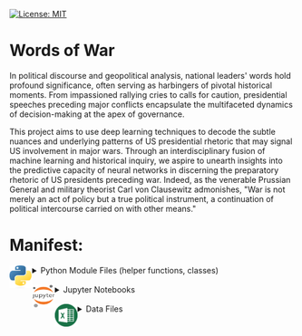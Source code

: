 [![License: MIT](https://img.shields.io/badge/License-MIT-yellow.svg)](https://opensource.org/licenses/MIT)

# Words of War
In political discourse and geopolitical analysis, national leaders' words hold profound significance, often serving as harbingers of pivotal historical moments. From impassioned rallying cries to calls for caution, presidential speeches preceding major conflicts encapsulate the multifaceted dynamics of decision-making at the apex of governance.

This project aims to use deep learning techniques to decode the subtle nuances and underlying patterns of US presidential rhetoric that may signal US involvement in major wars. Through an interdisciplinary fusion of machine learning and historical inquiry, we aspire to unearth insights into the predictive capacity of neural networks in discerning the preparatory rhetoric of US presidents preceding war. Indeed, as the venerable Prussian General and military theorist Carl von Clausewitz admonishes, "War is not merely an act of policy but a true political instrument, a continuation of political intercourse carried on with other means."

# Manifest:
<details>
<summary><img src="images/py.png" align="left" width="40" height="40" /> Python Module Files (helper functions, classes)</summary>
  
- ### `BertSeqVect.py`
</details>
<br>
<details>
<summary><img src="images/ipynb.png" align="left" width="40" height="40" /> Jupyter Notebooks</summary>

- ### `Cleaning_Data.ipynb`

The Jupyter Notebook contains the code used to clean the input data (speeches.csv).

- ### `EDA.ipynb`

This Jupyter Notebook contains code and visualizations for exploratory data analysis.

- ### `Exploring_and_BasicNN.ipynb`

This Jupyter Notebook contains code that explores the data using some the pre-trained BERT model and vectorizer (see BertSeqVect.py). We also experiment with three models: (1) CNN, (2) gated RNN (LSTM), and (3) gated RNN (LSTM) with attention mechanism. After developing these models, we then begin exploring various ways to perform interpretable learning and try and discern how the last model differentiatese the two classes.
</details>
<br>
<details>
<summary><img src="images/csv.png" align="left" width="40" height="40" /> Data Files</summary>

- ### `Speeches_War_Clean.csv`

This file contains the cleaned data used for modeling.

- ### `speeches.csv`

This file contains the original source data.
</details>
